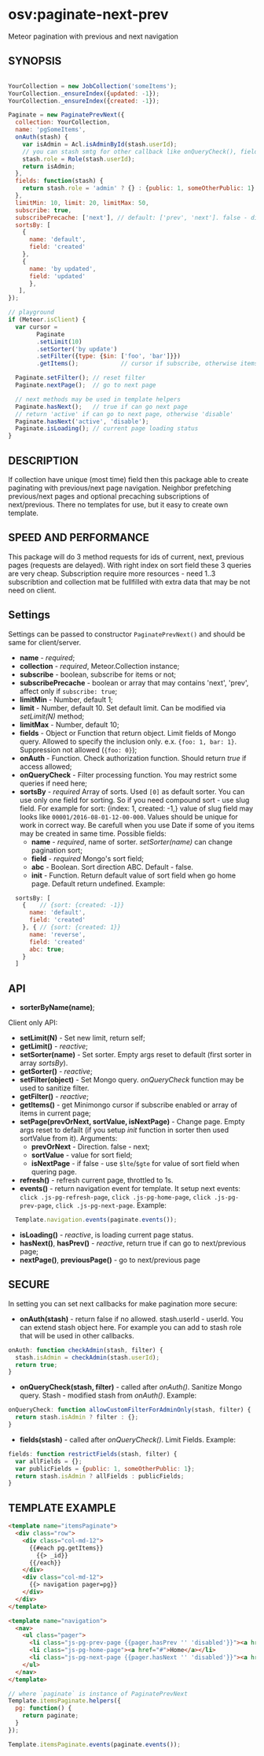 # osv:paginate-next-prev

Meteor pagination with previous and next navigation

## SYNOPSIS

```js

YourCollection = new JobCollection('someItems');
YourCollection._ensureIndex({updated: -1});
YourCollection._ensureIndex({created: -1});

Paginate = new PaginatePrevNext({
  collection: YourCollection,
  name: 'pgSomeItems',
  onAuth(stash) {
    var isAdmin = Acl.isAdminById(stash.userId);
    // you can stash smtg for other callback like onQueryCheck(), fields()
    stash.role = Role(stash.userId);
    return isAdmin;
  },
  fields: function(stash) {
    return stash.role = 'admin' ? {} : {public: 1, someOtherPublic: 1};
  },
  limitMin: 10, limit: 20, limitMax: 50,
  subscribe: true,
  subscribePrecache: ['next'], // default: ['prev', 'next']. false - disable
  sortsBy: [
    {
      name: 'default',
      field: 'created'
    },
    {
      name: 'by updated',
      field: 'updated'
      },
   ],
});

// playground
if (Meteor.isClient) {
  var cursor =
        Paginate
        .setLimit(10)
        .setSorter('by update')
        .setFilter({type: {$in: ['foo', 'bar']}})
        .getItems();            // cursor if subscribe, otherwise items

  Paginate.setFilter(); // reset filter
  Paginate.nextPage();  // go to next page

  // next methods may be used in template helpers
  Paginate.hasNext();   // true if can go next page
  // return 'active' if can go to next page, otherwise 'disable'
  Paginate.hasNext('active', 'disable');
  Paginate.isLoading(); // current page loading status
}
```

## DESCRIPTION

If collection have unique (most time) field then this package able to create paginating with previous/next page navigation.
Neighbor prefetching previous/next pages and optional precaching subscriptions of next/previous. There no templates for use, but it easy to create own template.

## SPEED AND PERFORMANCE

This package will do 3 method requests for ids of current, next, previous pages (requests are delayed).
With right index on sort field these 3 queries are very cheap.
Subscription require more resources - need 1..3 subscribtion and collection mat be fullfilled with extra data that may be not need on client.

## Settings

Settings can be passed to constructor `PaginatePrevNext()` and should be same for client/server.

- **name** - *required*;
- **collection** - *required*, Meteor.Collection instance;
- **subscribe** - boolean, subscribe for items or not;
- **subscribePrecache** - boolean or array that may contains 'next', 'prev', affect only if `subscribe: true`;
- **limitMin** - Number, default 1;
- **limit** - Number, default 10. Set default limit. Can be modified via *setLimit(N)* method;
- **limitMax** - Number, default 10;
- **fields** - Object or Function that return object. Limit fields of Mongo query.
Allowed to specify the inclusion only. e.x. `{foo: 1, bar: 1}`.
Suppression not allowed (`{foo: 0}`);
- **onAuth** - Function. Check authorization function. Should return *true* if access allowed;
- **onQueryCheck** - Filter processing function. You may restrict some queries if need here;
- **sortsBy** - *required* Array of sorts. Used `[0]` as default sorter.
You can use only one field for sorting.
So if you need compound sort - use slug field. For example for sort: {index: 1, created: -1,} value of slug field may looks like `00001/2016-08-01-12-00-000`.
Values should be unique for work in correct way. Be carefull when you use Date if some of you items may be created in same time.
Possible fields:
  - **name** - *required*, name of sorter. *setSorter(name)* can change pagination sort;
  - **field** - *required* Mongo's sort field;
  - **abc** - Boolean. Sort direction ABC. Default - false. 
  - **init** - Function. Return default value of sort field when go home page. Default return undefined.
Example:

```js
  sortsBy: [
    {    // {sort: {created: -1}}
      name: 'default',
      field: 'created'
    }, { // {sort: {created: 1}}
      name: 'reverse',
      field: 'created'
      abc: true;
    }
  ]
  ```

## API

- **sorterByName(name)**;

Client only API:

- **setLimit(N)** - Set new limit, return self;
- **getLimit()** - *reactive*;
- **setSorter(name)** - Set sorter. Empty args reset to default (first sorter in array *sortsBy*).
- **getSorter()** - *reactive*;
- **setFilter(object)** - Set Mongo query. *onQueryCheck* function may be used to sanitize filter.
- **getFilter()** - *reactive*;
- **getItems()** - get Minimongo cursor if subscribe enabled or array of items in current page;
- **setPage(prevOrNext, sortValue, isNextPage)** - Change page. Empty args reset to defailt (if you setup *init* function in sorter then used sortValue from it). Arguments:
  - **prevOrNext** - Direction. false - next;
  - **sortValue** - value for sort field;
  - **isNextPage** - if false - use `$lte`/`$gte` for value of sort field when quering page.
- **refresh()** - refresh current page, throttled to 1s.
- **events()** - return navigation event for template. It setup next events: `click .js-pg-refresh-page`, `click .js-pg-home-page`, `click .js-pg-prev-page`, `click .js-pg-next-page`. Example:
```js
  Template.navigation.events(paginate.events());
  ```
- **isLoading()** - *reactive*, is loading current page status.
- **hasNext()**, **hasPrev()** - *reactive*, return true if can go to next/previous page;
- **nextPage()**, **previousPage()** - go to next/previous page

## SECURE

In setting you can set next callbacks for make pagination more secure:

- **onAuth(stash)**  - return false if no allowed. stash.userId - userId. You can extend stash object here. For example you can add to stash role that will be used in other callbacks.
```js
onAuth: function checkAdmin(stash, filter) {
  stash.isAdmin = checkAdmin(stash.userId);
  return true;
}
```

- **onQueryCheck(stash, filter)** - called after *onAuth()*. Sanitize Mongo query. Stash - modified stash from *onAuth()*. Example:
```js
onQueryCheck: function allowCustomFilterForAdminOnly(stash, filter) {
  return stash.isAdmin ? filter : {};
}
```

- **fields(stash)** - called after *onQueryCheck()*. Limit Fields. Example:
```js
fields: function restrictFields(stash, filter) {
  var allFields = {};
  var publicFields = {public: 1, someOtherPublic: 1};
  return stash.isAdmin ? allFields : publicFields;
}
```

## TEMPLATE EXAMPLE

```html
<template name="itemsPaginate">
  <div class="row">
    <div class="col-md-12">
      {{#each pg.getItems}}
        {{> _id}}
      {{/each}}
    </div>
    <div class="col-md-12">
      {{> navigation pager=pg}}
    </div>
  </div>
</template>

<template name="navigation">
  <nav>
    <ul class="pager">
      <li class="js-pg-prev-page {{pager.hasPrev '' 'disabled'}}"><a href="#">Previous</a></li>
      <li class="js-pg-home-page"><a href="#">Home</a></li>
      <li class="js-pg-next-page {{pager.hasNext '' 'disabled'}}"><a href="#">Next</a></li>
    </ul>
  </nav>
</template>
```

```js
// where `paginate` is instance of PaginatePrevNext
Template.itemsPaginate.helpers({
  pg: function() {
    return paginate;
  }  
});

Template.itemsPaginate.events(paginate.events());
```
